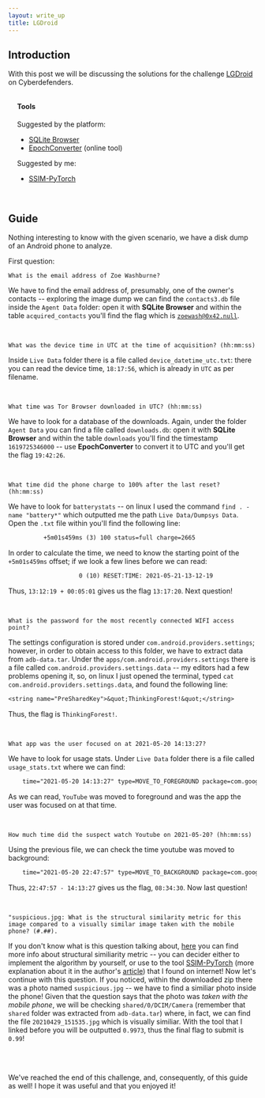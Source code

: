 ```yaml
---
layout: write_up
title: LGDroid
---
```


## Introduction

With this post we will be discussing the solutions for the challenge [LGDroid](https://cyberdefenders.org/blueteam-ctf-challenges/69) on Cyberdefenders.

<h4 style="padding-left:18px; padding-top:12px"> Tools </h4>
<div style="padding-left:18px;" markdown="1" id="tools-list">
Suggested by the platform:

* [SQLite Browser](https://sqlitebrowser.org/)
* [EpochConverter](https://www.epochconverter.com/) (online tool)

Suggested by me:

* [SSIM-PyTorch](https://github.com/pranjaldatta/SSIM-PyTorch/blob/master/SSIM_notebook.ipynb)

</div>

<br>

## Guide

Nothing interesting to know with the given scenario, we have a disk dump of an Android phone to analyze.

First question:

    What is the email address of Zoe Washburne?

We have to find the email address of, presumably, one of the owner's contacts -- exploring the image dump we can find the `contacts3.db` file inside the `Agent Data` folder: open it with **SQLite Browser** and within the table `acquired_contacts` you'll find the flag which is <code class="flag">zoewash@0x42.null</code>.

<br>

    What was the device time in UTC at the time of acquisition? (hh:mm:ss)

Inside `Live Data` folder there is a file called `device_datetime_utc.txt`: there you can read the device time, <code class="flag">18:17:56</code>, which is already in `UTC` as per filename.

<br>

    What time was Tor Browser downloaded in UTC? (hh:mm:ss)

We have to look for a database of the downloads. Again, under the folder `Agent Data` you can find a file called `downloads.db`: open it with **SQLite Browser** and within the table `downloads` you'll find the timestamp `1619725346000` -- use **EpochConverter** to convert it to UTC and you'll get the flag <code class="flag">19:42:26</code>.

<br>

    What time did the phone charge to 100% after the last reset? (hh:mm:ss)

We have to look for `batterystats` -- on linux I used the command `find . -name "battery*"` which outputted me the path `Live Data/Dumpsys Data`. Open the `.txt` file within you'll find the following line:

```txt
          +5m01s459ms (3) 100 status=full charge=2665
```
In order to calculate the time, we need to know the starting point of the `+5m01s459ms` offset; if we look a few lines before we can read:

```txt
                    0 (10) RESET:TIME: 2021-05-21-13-12-19
```
Thus, `13:12:19 + 00:05:01` gives us the flag <code class="flag">13:17:20</code>. Next question!

<br>

    What is the password for the most recently connected WIFI access point?

The settings configuration is stored under `com.android.providers.settings`; however, in order to obtain access to this folder, we have to extract data from `adb-data.tar`. Under the `apps/com.android.providers.settings` there is a  file called `com.android.providers.settings.data` -- my editors had a few problems opening it, so, on linux I just opened the terminal, typed `cat com.android.providers.settings.data`, and found the following line:

```txt
<string name="PreSharedKey">&quot;ThinkingForest!&quot;</string>
```
Thus, the flag is <code class="flag">ThinkingForest!</code>.

<br>
    
    What app was the user focused on at 2021-05-20 14:13:27?

We have to look for usage stats. Under `Live Data` folder there is a file called `usage_stats.txt` where we can find:

```txt
    time="2021-05-20 14:13:27" type=MOVE_TO_FOREGROUND package=com.google.android.youtube class=com.google.android.apps.youtube.app.application.Shell_HomeActivity flags=0x0 
```
As we can read, <code class="flag">YouTube</code> was moved to foreground and was the app the user was focused on at that time.

<br>

    How much time did the suspect watch Youtube on 2021-05-20? (hh:mm:ss)

Using the previous file, we can check the time youtube was moved to background:

```txt
    time="2021-05-20 22:47:57" type=MOVE_TO_BACKGROUND package=com.google.android.youtube class=com.google.android.apps.youtube.app.watchwhile.WatchWhileActivity flags=0x0 
```
Thus, `22:47:57 - 14:13:27` gives us the flag, <code class="flag">08:34:30</code>. Now last question!

<br>

    "suspicious.jpg: What is the structural similarity metric for this image compared to a visually similar image taken with the mobile phone? (#.##).

If you don't know what is this question talking about, [here](https://en.wikipedia.org/wiki/Structural_similarity) you can find more info about structural similiarity metric -- you can decider either to implement the algorithm by yourself, or use to the tool [SSIM-PyTorch](https://github.com/pranjaldatta/SSIM-PyTorch/blob/master/SSIM_notebook.ipynb) (more explanation about it in the author's [article](https://medium.com/srm-mic/all-about-structural-similarity-index-ssim-theory-code-in-pytorch-6551b455541e)) that I found on internet!
Now let's continue with this question. If you noticed, within the downloaded zip there was a photo named `suspicious.jpg` -- we have to find a similiar photo inside the phone! Given that the question says that the photo was *taken with the mobile phone*, we will be checking `shared/0/DCIM/Camera` (remember that `shared` folder was extracted from `adb-data.tar`) where, in fact, we can find the file `20210429_151535.jpg` which is visually similiar. With the tool that I linked before you will be outputted `0.9973`, thus the final flag to submit is <code class="flag">0.99</code>!

<br>
<br>

We've reached the end of this challenge, and, consequently, of this guide as well! I hope it was useful and that you enjoyed it!